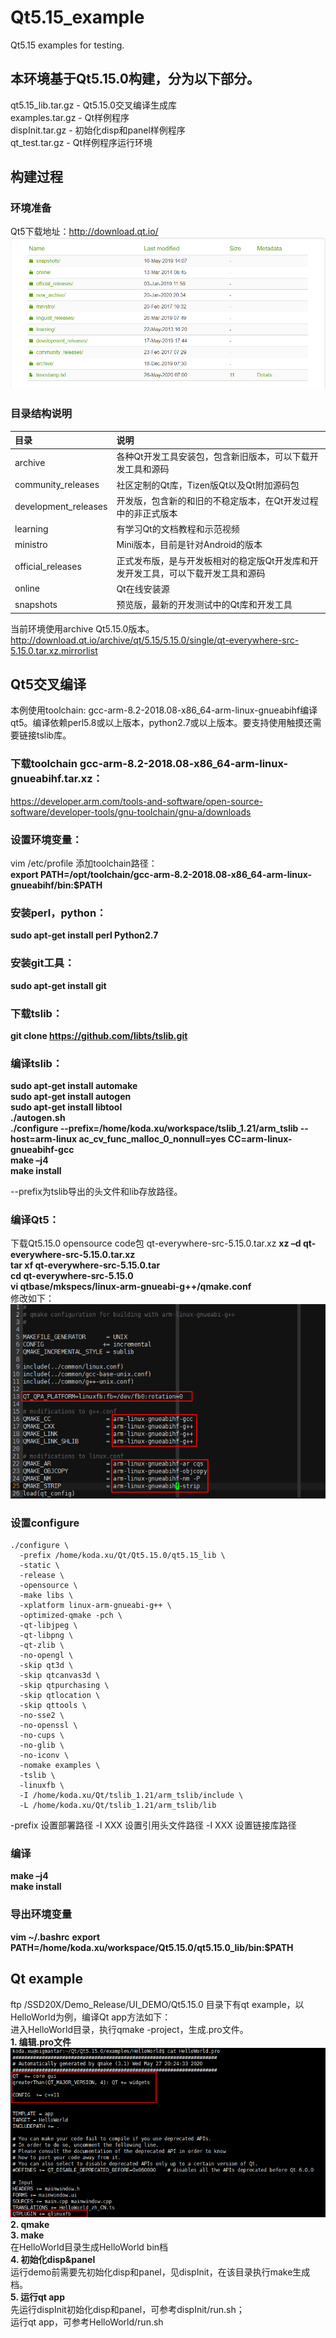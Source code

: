 # Qt5.15_example
Qt5.15 examples for testing.

## 本环境基于Qt5.15.0构建，分为以下部分。
qt5.15_lib.tar.gz - Qt5.15.0交叉编译生成库  
examples.tar.gz   - Qt样例程序  
dispInit.tar.gz	  - 初始化disp和panel样例程序  
qt_test.tar.gz	  - Qt样例程序运行环境  

## 构建过程  
### 环境准备
Qt5下载地址：<http://download.qt.io/>  
![avatar](md_res/1.png)

### 目录结构说明
| 目录 | 说明 |  
| :---- | :---- |  
| archive | 各种Qt开发工具安装包，包含新旧版本，可以下载开发工具和源码 |  
| community_releases | 社区定制的Qt库，Tizen版Qt以及Qt附加源码包 |
| development_releases | 开发版，包含新的和旧的不稳定版本，在Qt开发过程中的非正式版本 |
| learning | 有学习Qt的文档教程和示范视频 |
| ministro | Mini版本，目前是针对Android的版本 |
| official_releases | 正式发布版，是与开发板相对的稳定版Qt开发库和开发开发工具，可以下载开发工具和源码 |
| online | Qt在线安装源 |
| snapshots | 预览版，最新的开发测试中的Qt库和开发工具 |

当前环境使用archive Qt5.15.0版本。
<http://download.qt.io/archive/qt/5.15/5.15.0/single/qt-everywhere-src-5.15.0.tar.xz.mirrorlist>

## Qt5交叉编译
本例使用toolchain: gcc-arm-8.2-2018.08-x86_64-arm-linux-gnueabihf编译qt5。编译依赖perl5.8或以上版本，python2.7或以上版本。要支持使用触摸还需要链接tslib库。  
### 下载toolchain gcc-arm-8.2-2018.08-x86_64-arm-linux-gnueabihf.tar.xz：  
<https://developer.arm.com/tools-and-software/open-source-software/developer-tools/gnu-toolchain/gnu-a/downloads>  

### 设置环境变量：  
vim /etc/profile 添加toolchain路径：  
**export PATH=/opt/toolchain/gcc-arm-8.2-2018.08-x86_64-arm-linux-gnueabihf/bin:$PATH**

### 安装perl，python：
**sudo apt-get install perl Python2.7**

### 安装git工具：
**sudo apt-get install git**

### 下载tslib：
**git clone https://github.com/libts/tslib.git**

### 编译tslib：
**sudo apt-get install automake**    
**sudo apt-get install autogen**  
**sudo apt-get install libtool**  
**./autogen.sh**  
**./configure --prefix=/home/koda.xu/workspace/tslib_1.21/arm_tslib --host=arm-linux ac_cv_func_malloc_0_nonnull=yes CC=arm-linux-gnueabihf-gcc**  
**make –j4**  
**make install**  

--prefix为tslib导出的头文件和lib存放路径。

### 编译Qt5：
下载Qt5.15.0 opensource code包 qt-everywhere-src-5.15.0.tar.xz
**xz –d qt-everywhere-src-5.15.0.tar.xz**  
**tar xf qt-everywhere-src-5.15.0.tar**  
**cd qt-everywhere-src-5.15.0**  
**vi qtbase/mkspecs/linux-arm-gnueabi-g++/qmake.conf**  
修改如下：  
![avatar](md_res/2.png)  

### 设置configure
```
./configure \
  -prefix /home/koda.xu/Qt/Qt5.15.0/qt5.15_lib \
  -static \
  -release \
  -opensource \
  -make libs \
  -xplatform linux-arm-gnueabi-g++ \
  -optimized-qmake -pch \
  -qt-libjpeg \
  -qt-libpng \
  -qt-zlib \
  -no-opengl \
  -skip qt3d \
  -skip qtcanvas3d \
  -skip qtpurchasing \
  -skip qtlocation \
  -skip qttools \
  -no-sse2 \
  -no-openssl \
  -no-cups \
  -no-glib \
  -no-iconv \
  -nomake examples \
  -tslib \
  -linuxfb \
  -I /home/koda.xu/Qt/tslib_1.21/arm_tslib/include \
  -L /home/koda.xu/Qt/tslib_1.21/arm_tslib/lib
```

-prefix 设置部署路径
-I XXX  设置引用头文件路径
-I XXX	设置链接库路径

### 编译
**make –j4**  
**make install**  

### 导出环境变量
**vim ~/.bashrc** 
**export PATH=/home/koda.xu/workspace/Qt5.15.0/qt5.15.0_lib/bin:$PATH**

## Qt example
ftp /SSD20X/Demo_Release/UI_DEMO/Qt5.15.0 目录下有qt example，以HelloWorld为例，编译Qt app方法如下：  
进入HelloWorld目录，执行qmake -project，生成.pro文件。  
**1. 编辑.pro文件**    
![avatar](md_res/3.png)  
**2. qmake**     
**3. make**  
在HelloWorld目录生成HelloWorld bin档   
**4. 初始化disp&panel**   
运行demo前需要先初始化disp和panel，见dispInit，在该目录执行make生成档。   
**5. 运行qt app**   
先运行dispInit初始化disp和panel，可参考dispInit/run.sh；  
运行qt app，可参考HelloWorld/run.sh  
